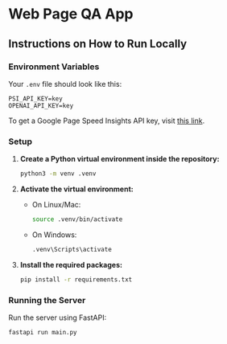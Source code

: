 # Web Page QA App

## Instructions on How to Run Locally

### Environment Variables

Your `.env` file should look like this:
```
PSI_API_KEY=key
OPENAI_API_KEY=key
```

To get a Google Page Speed Insights API key, visit [this link](https://developers.google.com/speed/docs/insights/v5/get-started).

### Setup

1. **Create a Python virtual environment inside the repository:**
    ```sh
    python3 -m venv .venv
    ```

2. **Activate the virtual environment:**
    - On Linux/Mac:
        ```sh
        source .venv/bin/activate
        ```
    - On Windows:
        ```sh
        .venv\Scripts\activate
        ```

3. **Install the required packages:**
    ```sh
    pip install -r requirements.txt
    ```

### Running the Server

Run the server using FastAPI:
```sh
fastapi run main.py
```